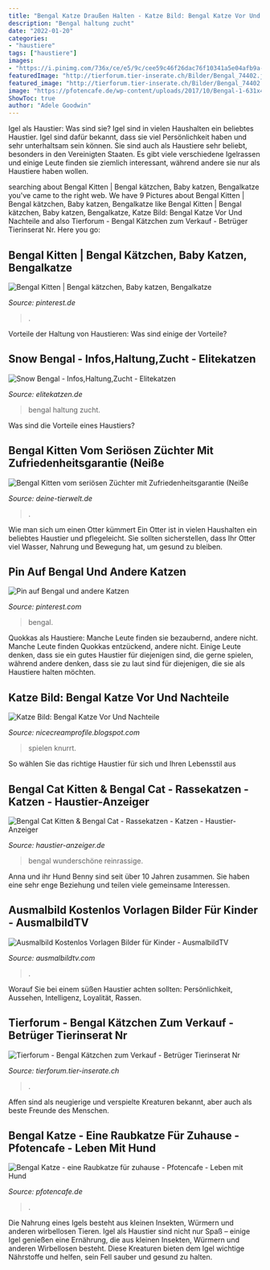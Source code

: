 ```yaml
---
title: "Bengal Katze Draußen Halten - Katze Bild: Bengal Katze Vor Und Nachteile"
description: "Bengal haltung zucht"
date: "2022-01-20"
categories:
- "haustiere"
tags: ["haustiere"]
images:
- "https://i.pinimg.com/736x/ce/e5/9c/cee59c46f26dac76f10341a5e04afb9a--i-am.jpg"
featuredImage: "http://tierforum.tier-inserate.ch/Bilder/Bengal_74402.jpg"
featured_image: "http://tierforum.tier-inserate.ch/Bilder/Bengal_74402.jpg"
image: "https://pfotencafe.de/wp-content/uploads/2017/10/Bengal-1-631x420.jpg"
ShowToc: true
author: "Adele Goodwin"
---
```



Igel als Haustier: Was sind sie?
Igel sind in vielen Haushalten ein beliebtes Haustier. Igel sind dafür bekannt, dass sie viel Persönlichkeit haben und sehr unterhaltsam sein können. Sie sind auch als Haustiere sehr beliebt, besonders in den Vereinigten Staaten. Es gibt viele verschiedene Igelrassen und einige Leute finden sie ziemlich interessant, während andere sie nur als Haustiere haben wollen.

	

		
searching about Bengal Kitten | Bengal kätzchen, Baby katzen, Bengalkatze you've came to the right web. We have 9 Pictures about Bengal Kitten | Bengal kätzchen, Baby katzen, Bengalkatze like Bengal Kitten | Bengal kätzchen, Baby katzen, Bengalkatze, Katze Bild: Bengal Katze Vor Und Nachteile and also Tierforum - Bengal Kätzchen zum Verkauf - Betrüger Tierinserat Nr. Here you go:
		
    
## Bengal Kitten | Bengal Kätzchen, Baby Katzen, Bengalkatze

<img loading=lazy src="https://i.pinimg.com/736x/4c/8f/43/4c8f437823d97ad78f3adee06abdab61.jpg" onerror="this.onerror=null;this.src='https://tse3.mm.bing.net/th?id=OIP.ELtWI0fC3ltTEPI8CuCH0wHaE8&amp;pid=15.1';" alt="Bengal Kitten | Bengal kätzchen, Baby katzen, Bengalkatze">

_Source: pinterest.de_

>. 

	

Vorteile der Haltung von Haustieren: Was sind einige der Vorteile?

    
## Snow Bengal - Infos,Haltung,Zucht - Elitekatzen

<img loading=lazy src="https://elitekatzen.de/wp-content/uploads/2019/01/Snow-Bengal-ernaerhung-576x1024.jpg" onerror="this.onerror=null;this.src='https://tse1.mm.bing.net/th?id=OIP.8I7zqgeHeMnmNc6Q46GDmQHaNK&amp;pid=15.1';" alt="Snow Bengal - Infos,Haltung,Zucht - Elitekatzen">

_Source: elitekatzen.de_

>bengal haltung zucht. 

	

Was sind die Vorteile eines Haustiers?

    
## Bengal Kitten Vom Seriösen Züchter Mit Zufriedenheitsgarantie (Neiße

<img loading=lazy src="https://www.deine-tierwelt.de/fotos/123936900_760x570.jpg" onerror="this.onerror=null;this.src='https://tse3.mm.bing.net/th?id=OIP.H-rBEuOBN7WGGfkAb-g-_QHaFj&amp;pid=15.1';" alt="Bengal Kitten vom seriösen Züchter mit Zufriedenheitsgarantie (Neiße">

_Source: deine-tierwelt.de_

>. 

	

Wie man sich um einen Otter kümmert
Ein Otter ist in vielen Haushalten ein beliebtes Haustier und pflegeleicht. Sie sollten sicherstellen, dass Ihr Otter viel Wasser, Nahrung und Bewegung hat, um gesund zu bleiben.

    
## Pin Auf Bengal Und Andere Katzen

<img loading=lazy src="https://i.pinimg.com/736x/ce/e5/9c/cee59c46f26dac76f10341a5e04afb9a--i-am.jpg" onerror="this.onerror=null;this.src='https://tse2.mm.bing.net/th?id=OIP.74MizKUKWqBK52hnK4KWHwHaFO&amp;pid=15.1';" alt="Pin auf Bengal und andere Katzen">

_Source: pinterest.com_

>bengal. 

	

Quokkas als Haustiere: Manche Leute finden sie bezaubernd, andere nicht.
Manche Leute finden Quokkas entzückend, andere nicht. Einige Leute denken, dass sie ein gutes Haustier für diejenigen sind, die gerne spielen, während andere denken, dass sie zu laut sind für diejenigen, die sie als Haustiere halten möchten.

    
## Katze Bild: Bengal Katze Vor Und Nachteile

<img loading=lazy src="https://i.ytimg.com/vi/Gw0qcSViJks/maxresdefault.jpg" onerror="this.onerror=null;this.src='https://tse2.mm.bing.net/th?id=OIP.VBbQ4YJG6nZpDUGJD5RSnwHaEK&amp;pid=15.1';" alt="Katze Bild: Bengal Katze Vor Und Nachteile">

_Source: nicecreamprofile.blogspot.com_

>spielen knurrt. 

	

So wählen Sie das richtige Haustier für sich und Ihren Lebensstil aus

    
## Bengal Cat Kitten &amp; Bengal Cat - Rassekatzen - Katzen - Haustier-Anzeiger

<img loading=lazy src="https://images0.dhd24.com/128998642_xl.jpg" onerror="this.onerror=null;this.src='https://tse1.mm.bing.net/th?id=OIP._VOffJjEyHcYksqJ6godUAHaE0&amp;pid=15.1';" alt="Bengal Cat Kitten &amp; Bengal Cat - Rassekatzen - Katzen - Haustier-Anzeiger">

_Source: haustier-anzeiger.de_

>bengal wunderschöne reinrassige. 

	

Anna und ihr Hund Benny sind seit über 10 Jahren zusammen. Sie haben eine sehr enge Beziehung und teilen viele gemeinsame Interessen.

    
## Ausmalbild Kostenlos Vorlagen Bilder Für Kinder - AusmalbildTV

<img loading=lazy src="https://ausmalbildtv.com/wp-content/uploads/2021/07/Katzen-Ausmalbilder-01-783x1024.jpg" onerror="this.onerror=null;this.src='https://tse2.mm.bing.net/th?id=OIP.VM5Jp4hr2asv0Sdftm9TowHaJr&amp;pid=15.1';" alt="Ausmalbild Kostenlos Vorlagen Bilder für Kinder - AusmalbildTV">

_Source: ausmalbildtv.com_

>. 

	

Worauf Sie bei einem süßen Haustier achten sollten: Persönlichkeit, Aussehen, Intelligenz, Loyalität, Rassen.

    
## Tierforum - Bengal Kätzchen Zum Verkauf - Betrüger Tierinserat Nr

<img loading=lazy src="http://tierforum.tier-inserate.ch/Bilder/Bengal_74402.jpg" onerror="this.onerror=null;this.src='https://tse2.mm.bing.net/th?id=OIP.MzsHZ94mwelS4AQsUgkwAgHaE8&amp;pid=15.1';" alt="Tierforum - Bengal Kätzchen zum Verkauf - Betrüger Tierinserat Nr">

_Source: tierforum.tier-inserate.ch_

>. 

	

Affen sind als neugierige und verspielte Kreaturen bekannt, aber auch als beste Freunde des Menschen.

    
## Bengal Katze - Eine Raubkatze Für Zuhause - Pfotencafe - Leben Mit Hund

<img loading=lazy src="https://pfotencafe.de/wp-content/uploads/2017/10/Bengal-1-631x420.jpg" onerror="this.onerror=null;this.src='https://tse4.mm.bing.net/th?id=OIP.K2N7q2psXdOZakbAdbIZZAHaE7&amp;pid=15.1';" alt="Bengal Katze - eine Raubkatze für zuhause - Pfotencafe - Leben mit Hund">

_Source: pfotencafe.de_

>. 

	

Die Nahrung eines Igels besteht aus kleinen Insekten, Würmern und anderen wirbellosen Tieren.
Igel als Haustier sind nicht nur Spaß – einige Igel genießen eine Ernährung, die aus kleinen Insekten, Würmern und anderen Wirbellosen besteht. Diese Kreaturen bieten dem Igel wichtige Nährstoffe und helfen, sein Fell sauber und gesund zu halten.

